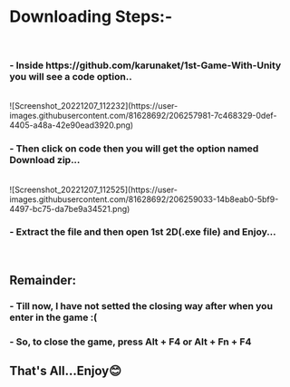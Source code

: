 <h1>Downloading Steps:-</h1> <br>
<h3>- Inside https://github.com/karunaket/1st-Game-With-Unity you will see a code option..</h3> <br>
![Screenshot_20221207_112232](https://user-images.githubusercontent.com/81628692/206257981-7c468329-0def-4405-a48a-42e90ead3920.png) <br>
<h3>- Then click on code then you will get the option named Download zip...</h3> <br>
![Screenshot_20221207_112525](https://user-images.githubusercontent.com/81628692/206259033-14b8eab0-5bf9-4497-bc75-da7be9a34521.png) <br>
<h3>- Extract the file and then open 1st 2D(.exe file) and Enjoy...</h3> <br>
<h2>Remainder:</h2>
<h3>- Till now, I have not setted the closing way after when you enter in the game :(</h3>
<h3>- So, to close the game, press <b> Alt + F4 or Alt + Fn + F4 <b></h3>
<h2>That's All...Enjoy😊</h2><br>
